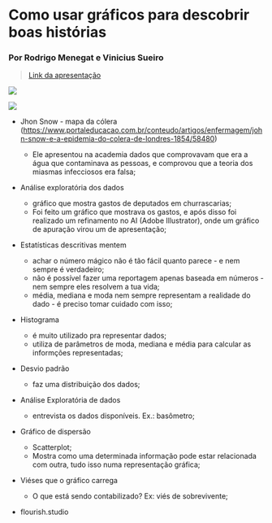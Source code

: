 # Como usar gráficos para descobrir boas histórias

### Por Rodrigo Menegat e Vinicius Sueiro

> [Link da apresentação](https://vsueiro.com/coda/slides)

![](https://i.imgur.com/ZX7brPA.jpg)

![](https://i.imgur.com/ckANTkp.jpg)


* Jhon Snow - mapa da cólera (https://www.portaleducacao.com.br/conteudo/artigos/enfermagem/john-snow-e-a-epidemia-do-colera-de-londres-1854/58480)

    -    Ele apresentou na academia dados que comprovavam que era a água que contaminava as pessoas, e comprovou que a teoria dos miasmas infecciosos era falsa;

* Análise exploratória dos dados
    - gráfico que mostra gastos de deputados em churrascarias;
    - Foi feito um gráfico que mostrava os gastos, e após disso foi realizado um refinamento no AI (Adobe Illustrator), onde um gráfico de apuração virou um de apresentação;

* Estatísticas descritivas mentem
    - achar o número mágico não é tão fácil quanto parece - e nem sempre é verdadeiro;
    - não é possível fazer uma reportagem apenas baseada em números - nem sempre eles resolvem a tua vida;
    - média, mediana e moda nem sempre representam a realidade do dado - é preciso tomar cuidado com isso;

* Histograma
    - é muito utilizado pra representar dados;
    - utiliza de parâmetros de moda, mediana e média para calcular as informções representadas;
    
* Desvio padrão
    - faz uma distribuição dos dados;

* Análise Exploratória de dados
    - entrevista os dados disponíveis. Ex.: basômetro;

* Gráfico de dispersão
    - Scatterplot;
    - Mostra como uma determinada informação pode estar relacionada com outra, tudo isso numa representação gráfica;

* Viéses que o gráfico carrega
    - O que está sendo contabilizado? Ex: viés de sobrevivente;

* flourish.studio

